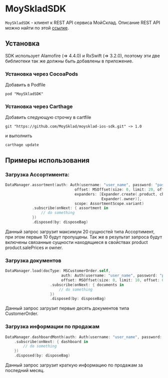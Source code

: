 # MoySkladSDK

`MoySkladSDK` - клиент к REST API сервиса МойСклад. Описание REST API можно найти по этой [ссылке](https://online.moysklad.ru/api/remap/1.1/doc/index.html).

## Установка

SDK использует Alamofire (=> 4.4.0) и RxSwift (=> 3.2.0), поэтому эти две библиотеки так же должны быть добавлены в приложение.

### Установка через CocoaPods
Добавить в Podfile
```
pod "MoySkladSDK"
```

### Установка через Carthage
Добавить следующую строчку в cartfile
```
git "https://github.com/MoySklad/moysklad-ios-sdk.git" ~> 1.0
```
и выполнить
```
carthage update
```

## Примеры использования

### Загрузка Ассортимента:
```swift
DataManager.assortment(auth: Auth(username: "user_name", password: "password"),
                               offset: MSOffset(size: 0, limit: 20, offset: 10),
                               expanders: [Expander.create(.product, children: [Expander.init(.salePrices)]),
                                           Expander(.owner)],
                               scope: AssortmentScope.variant)
            .subscribe(onNext: { assortment in
                // do something
            })
            .disposed(by: disposeBag)
```
Данный запрос загрузит максимум 20 сущностей типа Ассортимент, при этом первые 10 будут пропущены. Так же в результат запроса будут включены связанные сущности находящиеся в свойствах product product.salePrices и owner.

### Загрузка документов
```swift
DataManager.load(docType: MSCustomerOrder.self,
                         auth: Auth(username: "user_name", password: "password"),
                         offset: MSOffset(size: 0, limit: 10, offset: 0))
                    .subscribe(onNext: { documents in
                        // do something
                    })
                    .disposed(by: disposeBag)
```
Данный запрос загрузит первые десять документов типа CustomerOrder.

### Загрузка информации по продажам
```swift
DataManager.dashboardMonth(auth: Auth(username: "user_name", password: "password"))
    .subscribe(onNext: { dashboard in
        // do something
    })
    .disposed(by: disposeBag)
```
Данный запрос загрузит краткую информацию по продажам за последний месяц.
